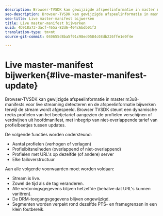 ```yaml
---
description: Browser-TVSDK kan gewijzigde afspeelinformatie in master m3u8-manifests voor live streaming detecteren en de afspeelinformatie bijwerken terwijl de stream wordt afgespeeld. Browser TVSDK steunt een dynamische reeks profielen van het beetjetarief aangezien de profielen verschijnen of verdwijnen uit hoofdmanifest, met inbegrip van niet-overlappende tarief van profielbeetjes tussen updates.
seo-description: Browser-TVSDK kan gewijzigde afspeelinformatie in master m3u8-manifests voor live streaming detecteren en de afspeelinformatie bijwerken terwijl de stream wordt afgespeeld. Browser TVSDK steunt een dynamische reeks profielen van het beetjetarief aangezien de profielen verschijnen of verdwijnen uit hoofdmanifest, met inbegrip van niet-overlappende tarief van profielbeetjes tussen updates.
seo-title: Live master-manifest bijwerken
title: Live master-manifest bijwerken
uuid: 4b918a73-dacf-465a-82d6-404c6bdb01f2
translation-type: tm+mt
source-git-commit: 040655d8ba5f91c98ed0584c08db226ffe1e0f4e

---
```



# Live master-manifest bijwerken{#live-master-manifest-update}

Browser-TVSDK kan gewijzigde afspeelinformatie in master m3u8-manifests voor live streaming detecteren en de afspeelinformatie bijwerken terwijl de stream wordt afgespeeld. Browser TVSDK steunt een dynamische reeks profielen van het beetjetarief aangezien de profielen verschijnen of verdwijnen uit hoofdmanifest, met inbegrip van niet-overlappende tarief van profielbeetjes tussen updates.

De volgende functies worden ondersteund:

* Aantal profielen (verhogen of verlagen)
* Profielbitsnelheden (overlappend of niet-overlappend)
* Profielen met URL&#39;s op dezelfde (of andere) server
* Elke failoverstructuur

Aan alle volgende voorwaarden moet worden voldaan:

* Stream is live.
* Zowel de tijd als de tag veranderen.
* Alle vertoningsgegevens blijven hetzelfde (behalve dat URL&#39;s kunnen variëren).
* De DRM-toegangsgegevens blijven ongewijzigd.
* Segmenten worden verpakt rond dezelfde PTS- en framegrenzen in een klein foutbereik.

